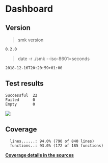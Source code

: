 Dashboard
=========

Version
-------
> smk version

```
0.2.0
```

> date -r ./smk --iso-8601=seconds

```
2018-12-16T20:20:59+01:00
```

Test results
------------
```
Successful  22
Failed      0
Empty       0
```
![](img/tests.png)

Coverage
--------

```
  lines......: 94.0% (790 of 840 lines)
  functions..: 93.0% (172 of 185 functions)
```

[**Coverage details in the sources**](http://lionel.draghi.free.fr/smk/lcov/home/lionel/Proj/smk/src/index-sort-f.html)


